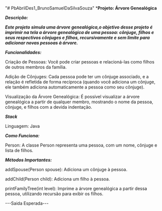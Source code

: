 "# PbAbrilDes1_BrunoSamuelDaSilvaSouza" 
***Projeto: Árvore Genealógica**

***Descrição:***

***Este projeto simula uma árvore genealógica,o objetivo desse projeto é imprimir na tela a árvore genealógica de uma pessoa: cônjuge, filhos e seus respectivos cônjuges e filhos, recursivamente e sem limite para adicionar novas pessoas à árvore.***

***Funcionalidades:***

Criação de Pessoas: Você pode criar pessoas e relacioná-las como filhos de outros membros da família.

Adição de Cônjuges: Cada pessoa pode ter um cônjuge associado, e a relação é refletida de forma recíproca (quando você adiciona um cônjuge, ele também adiciona automaticamente a pessoa como seu cônjuge).

Visualização da Árvore Genealógica: É possível visualizar a árvore genealógica a partir de qualquer membro, mostrando o nome da pessoa, cônjuge, e filhos com a devida indentação.

***Stack***

Linguagem: Java

***Como Funciona:***
   
Person: A classe Person representa uma pessoa, com um nome, cônjuge e lista de filhos.



***Métodos Importantes:***

addSpouse(Person spouse): Adiciona um cônjuge à pessoa.

addChild(Person child): Adiciona um filho à pessoa.

printFamilyTree(int level): Imprime a árvore genealógica a partir dessa pessoa, utilizando recursão para exibir os filhos.

---Saida Esperada---
